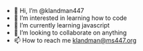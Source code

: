 - 👋 Hi, I’m @klandman447
- 👀 I’m interested in learning how to code
- 🌱 I’m currently learning javascript
- 💞️ I’m looking to collaborate on anything
- 📫 How to reach me klandman@ms447.org

<!---
klandman447/klandman447 is a ✨ special ✨ repository because its `README.md` (this file) appears on your GitHub profile.
You can click the Preview link to take a look at your changes.
--->
